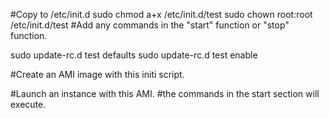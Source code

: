 #Copy to /etc/init.d
sudo chmod a+x /etc/init.d/test
sudo chown root:root /etc/init.d/test
#Add any commands in the "start" function or "stop" function.

sudo update-rc.d test defaults
sudo update-rc.d test enable

#Create an AMI image with this initi script.

#Launch an instance with this AMI.
#the commands in the start section will execute.
